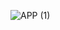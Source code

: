 ![APP (1)](https://www.canva.com/design/DAFTgq9u0IE/fwBoSts6Fv9WsUP62TYuPA/edit?utm_content=DAFTgq9u0IE&utm_campaign=designshare&utm_medium=link2&utm_source=sharebutton)
